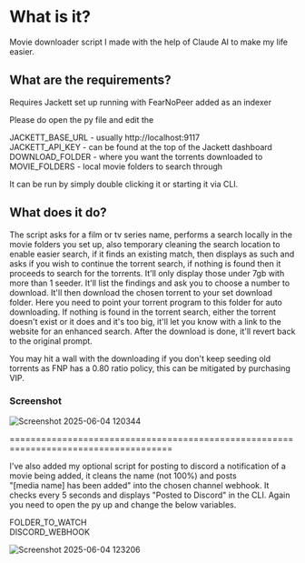 # What is it?

Movie downloader script I made with the help of Claude AI to make my life easier.

## What are the requirements?

Requires Jackett set up running with FearNoPeer added as an indexer

Please do open the py file and edit the  
  
JACKETT_BASE_URL - usually http://localhost:9117  
JACKETT_API_KEY - can be found at the top of the Jackett dashboard  
DOWNLOAD_FOLDER - where you want the torrents downloaded to  
MOVIE_FOLDERS - local movie folders to search through  
  
It can be run by simply double clicking it or starting it via CLI.

## What does it do?

The script asks for a film or tv series name, performs a search locally in the movie folders you set up, also temporary cleaning the search location to enable easier search, if it finds an existing match, then displays as such and asks if you wish to continue the torrent search, if nothing is found then it proceeds to search for the torrents. It'll only display those under 7gb with more than 1 seeder.
It'll list the findings and ask you to choose a number to download. It'll then download the chosen torrent to your set download folder. Here you need to point your torrent program to this folder for auto downloading.
If nothing is found in the torrent search, either the torrent doesn't exist or it does and it's too big, it'll let you know with a link to the website for an enhanced search.
After the download is done, it'll revert back to the original prompt.

You may hit a wall with the downloading if you don't keep seeding old torrents as FNP has a 0.80 ratio policy, this can be mitigated by purchasing VIP.


### Screenshot

![Screenshot 2025-06-04 120344](https://github.com/user-attachments/assets/3cd9ba23-ea40-45ee-ab47-593ec9e851eb)

=====================================================================================

I've also added my optional script for posting to discord a notification of a movie being added, it cleans the name (not 100%) and posts  
"[media name] has been added" into the chosen channel webhook. It checks every 5 seconds and displays "Posted to Discord" in the CLI. Again you need to open the py up and change the below variables.

FOLDER_TO_WATCH  
DISCORD_WEBHOOK  

![Screenshot 2025-06-04 123206](https://github.com/user-attachments/assets/b6f5e2eb-502e-4cb2-84a1-43b5420a481b)
